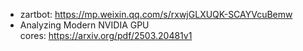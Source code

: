 * zartbot: https://mp.weixin.qq.com/s/rxwjGLXUQK-SCAYVcuBemw
* Analyzing Modern NVIDIA GPU cores: https://arxiv.org/pdf/2503.20481v1